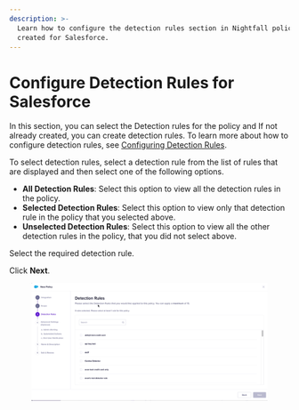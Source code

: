 ```yaml
---
description: >-
  Learn how to configure the detection rules section in Nightfall policies
  created for Salesforce.
---
```


# Configure Detection Rules for Salesforce

In this section, you can select the Detection rules for the policy and If not already created, you can create detection rules. To learn more about how to configure detection rules, see [Configuring Detection Rules](https://help.nightfall.ai/nightfall-ai/nightfall-for-slack/installation-instructions-nightfall-for-slack-1/configuring-detection-rules).

To select detection rules, select a detection rule from the list of rules that are displayed and then select one of the following options.

* **All Detection Rules**: Select this option to view all the detection rules in the policy.
* **Selected Detection Rules**: Select this option to view only that detection rule in the policy that you selected above.
* **Unselected Detection Rules**: Select this option to view all the other detection rules in the policy, that you did not select above.

Select the required detection rule.

Click **Next**.&#x20;

<figure><img src="../../.gitbook/assets/GIF Recording 2023-12-18 at 6.27.43 PM.gif" alt=""><figcaption></figcaption></figure>

